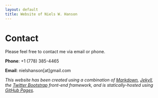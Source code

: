 ```yaml
---
layout: default
title: Website of Niels W. Hanson
---
```


# Contact

Please feel free to contact me via email or phone.

**Phone**: +1 (778) 385-4465

**Email**: nielshanson[at]gmail.com


*This website has been created using a combination of [Markdown](http://daringfireball.net/projects/markdown/), [Jekyll](http://jekyllrb.com/),
the [Twitter Bootstrap](http://getbootstrap.com/) front-end framework, and is statically-hosted using [GitHub Pages](https://pages.github.com/).*
